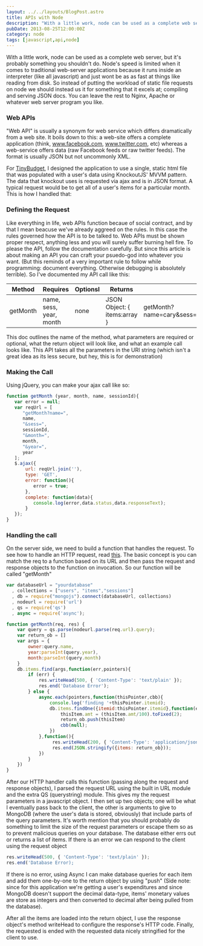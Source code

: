 ```yaml
---
layout: ../../layouts/BlogPost.astro
title: APIs with Node
description: "With a little work, node can be used as a complete web server, but it's probably something you shouldn't do. Node's speed is limited when it comes to traditional web-server applications because it runs inside an interpreter (like all javascript) and just wont be as as fast at things like reading from disk."
pubDate: 2013-08-25T12:00:00Z
category: node
tags: [javascript,api,node]
---
```


With a little work, node can be used as a complete web server, but it's probably something you shouldn't do. Node's speed is limited when it comes to traditional web-server applications because it runs inside an interpreter (like all javascript) and just wont be as as fast at things like reading from disk. So instead of putting the workload of static file requests on node we should instead us it for something that it excels at; compiling and serving JSON docs. You can leave the rest to Nginx, Apache or whatever web server program you like.


### Web APIs

"Web API" is usually a synonym for web service which differs dramatically from a web site. It boils down to this: a web-site offers a complete application (think, www.facebook.com, www.twitter.com, etc) whereas a web-service offers data (raw Facebook feeds or raw twitter feeds). The format is usually JSON but not uncommonly XML.


For [TinyBudget](href="http://demos.ethernetbucket.com/TinyBudget"), I designed the application to use a single, static html file that was populated with a user's data using KnockoutJS' MVVM pattern. The data that knockout uses is requested via ajax and is in JSON format. A typical request would be to get all of a user's items for a particular month. This is how I handled that:

### Defining the Request

Like everything in life, web APIs function becaue of social contract, and by that I mean beacuse we've already aggreed on the rules. In this case the rules governed how the API is to be talked to. Web APIs must be shown proper respect, anything less and you will surely suffer burning hell fire. To please the API, follow the documentation carefully. But since this article is about making an API you can craft your psuedo-god into whatever you want. (But this reminds of a very important rule to follow while programming: document everything. Otherwise debugging is absolutely terrible). So I've documented my API call like this:


| Method | Requires | Optionsl | Returns | Example Call | 
| ------------- | ------------- | ------------- | -------------- | -------------- | 
| getMonth    | name, sess, year, month | none      | JSON Object: { items:array }      | getMonth?name=cary&amp;sess=3a987f1b8bf87f1e990e6272c0b51960&amp;month=4&amp;year=2013 | 


This doc outlines the name of the method, what parameters are required or optional, what the return object will look like, and what an example call looks like. This API takes all the parameters in the URI string (which isn't a great idea as its less secure, but hey, this is for demonstration)


### Making the Call

Using jQuery, you can make your ajax call like so:

```javascript
function getMonth (year, month, name, sessionId){
   var error = null;
   var reqUrl = [
      "getMonth?name=",
      name,
      "&sess=",
      sessionId,
      "&month=",
      month,
      "&year=",
      year
   ];
   $.ajax({
       url: reqUrl.join(''),
       type: 'GET',
       error: function(){
          error = true;
       },
       complete: function(data){
          console.log(error,data.status,data.responseText);
       }
   });
}
```

### Handling the call

On the server side, we need to build a function that handles the request. To see how to handle an HTTP request, read <a title="Demos Ethernet Bucket - HTTP Hanlder Function" href="httphandlerfunction">this</a>. The basic concept is you can match the req to a function based on its URL and then pass the request and response objects to the function on invocation. So our function will be called &quot;getMonth&quot;

```javascript
var databaseUrl = "yourdatabase"
  , collections = ["users", "items","sessions"]
  , db = require("mongojs").connect(databaseUrl, collections)
  , nodeurl = require('url')
  , qs = require('qs')
  , async = require('async');

function getMonth(req, res) {
    var query = qs.parse(nodeurl.parse(req.url).query);
    var return_ob = []
    var args = {
        owner:query.name,
        year:parseInt(query.year),
        month:parseInt(query.month)
    }
    db.items.find(args,function(err,pointers){
        if (err) {
            res.writeHead(500, { 'Content-Type': 'text/plain' });
            res.end('Database Error');
        } else {
            async.each(pointers,function(thisPointer,cbb){
                console.log('finding '+thisPointer.itemid);
                db.items.findOne({itemid:thisPointer.itemid},function(err,thisItem){
                    thisItem.amt = (thisItem.amt/100).toFixed(2);
                    return_ob.push(thisItem)
                    cbb(null);
                })
            },function(){
                 res.writeHead(200, { 'Content-Type': 'application/json' });
                 res.end(JSON.stringify({items: return_ob}));
            })
        }
    })
}
```

After our HTTP handler calls this function (passing along the request and response objects), I parsed the request URL using the built in URL module and the extra QS (querystring) module. This gives my the request parameters in a javascript object. I then set up two objects; one will be what I eventually pass back to the client, the other is arguments to give to MongoDB (where the user's data is stored, obviously) that include parts of the query parameters. It's worth mention that you should probably do something to limit the size of the request parameters or escape them so as to prevent malicious queries on your database. The database either errs out or returns a list of items. If there is an error we can respond to the client using the request object

```javascript
res.writeHead(500, { 'Content-Type': 'text/plain' });
res.end('Database Error);
```

If there is no error, using Async I can make database queries for each item and add them one-by-one to the return object by using &quot;push&quot; (Side note: since for this application we're getting a user's expenditures and since MongoDB doesn't support the decimal data-type, items' monetary values are store as integers and then converted to decimal after being pulled from the database).

After all the items are loaded into the return object, I use the response object's method writeHead to configure the response's HTTP code. Finally, the requested is ended with the requested data nicely stringified for the client to use. 